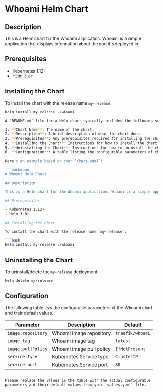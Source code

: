 # Whoami Helm Chart

## Description

This is a Helm chart for the Whoami application. Whoami is a simple application that displays information about the pod it's deployed in.

## Prerequisites

- Kubernetes 1.12+
- Helm 3.0+

## Installing the Chart

To install the chart with the release name `my-release`:

```bash
helm install my-release ./whoami

A `README.md` file for a Helm chart typically includes the following sections:

1. **Chart Name**: The name of the chart.
2. **Description**: A brief description of what the chart does.
3. **Prerequisites**: Any prerequisites required for installing the chart.
4. **Installing the Chart**: Instructions for how to install the chart.
5. **Uninstalling the Chart**: Instructions for how to uninstall the chart.
6. **Configuration**: A table listing the configurable parameters of the chart and their default values.

Here's an example based on your `Chart.yaml`:

```markdown
# Whoami Helm Chart

## Description

This is a Helm chart for the Whoami application. Whoami is a simple application that displays information about the pod it's deployed in.

## Prerequisites

- Kubernetes 1.12+
- Helm 3.0+

## Installing the Chart

To install the chart with the release name `my-release`:

```bash
helm install my-release ./whoami
```

## Uninstalling the Chart

To uninstall/delete the `my-release` deployment:

```bash
helm delete my-release
```

## Configuration

The following table lists the configurable parameters of the Whoami chart and their default values.

| Parameter | Description | Default |
| --------- | ----------- | ------- |
| `image.repository` | Whoami image repository | `traefik/whoami` |
| `image.tag` | Whoami image tag | `latest` |
| `image.pullPolicy` | Whoami image pull policy | `IfNotPresent` |
| `service.type` | Kubernetes Service type | `ClusterIP` |
| `service.port` | Kubernetes Service port | `80` |
```

Please replace the values in the table with the actual configurable parameters and their default values from your `values.yaml` file.